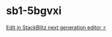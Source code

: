 # sb1-5bgvxi

[Edit in StackBlitz next generation editor ⚡️](https://stackblitz.com/~/github.com/Amy515826/sb1-5bgvxi)